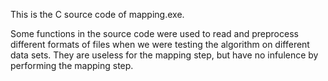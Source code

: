 This is the C source code of mapping.exe.

Some functions in the source code were used to read and preprocess different formats of files when we were testing the algorithm on different data sets. They are useless for the mapping step, but have no infulence by performing the mapping step.
